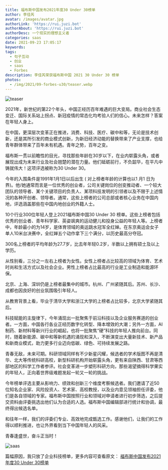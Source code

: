 ```yaml
---
title: 福布斯中国发布2021年度30 Under 30榜单
author: 李佳芮
avatar: /images/avatar.jpg
authorLink: 'https://rui.juzi.bot'
authorAbout: 'https://rui.juzi.bot'
authorDesc: 一个现实的理想主义者
categories: saas
date: 2021-09-23 17:05:17
keywords:
tags: 
  - 句子互动
  - 创业
  - saas
  - Forbes
description: 李佳芮荣获福布斯中国 2021 30 Under 30 榜单
photos:
  - /img/2021/09-forbes-u30/teaser.webp
---
```

![teaser](/img/2021/09-forbes-u30/teaser.webp)  

2021年，新世纪的第22个年头，中国正经历百年难遇的巨大变局。商业社会生态变迁、国际关系站上拐点、新冠疫情的常态化均考验人们的信心。未来怎样？答案在年轻人身上。  

在中国，更深层次变革正在推进，消费、科技、医疗、碳中和等，无论是技术创新，还是其所引发的商业模式创新，为新旧经济动能的替换带来了产业支撑，也给青年群体带来了百年未有机遇。青年之势，百年之变。  

福布斯一贯以前瞻性的目光，寻找那些年龄在30岁以下，在业内崭露头角，或者展现出成为未来行业及社会翘楚的潜在力量。他们砥砺前行，不负韶华，在平凡中铸就伟大！这项评选被称为30 Under 30。  

今年的入围条件是1991年1月1日以后出生 ( 对上榜者年龄的计算也以1 月1 日为界)。他/她通常而言是一位优秀的创业者，公司关键岗位的创变推动者、一个较大团队的领导者、某个关键项目的负责人、某项科技发明的引领者以及不限于上述情况的各种开创者、领导者。通常，这些上榜者的公司总部或者核心业务在中国内地，评选涵盖那些在中国内地创业的外籍人士。  

10个行业300位年轻人登上2021福布斯中国30 Under 30 榜单。这些上榜者包括优秀的创业者、青年科学家、英姿飒爽的运动健儿和投身公益的年轻人等。上榜者中，年龄最小的为14岁，是体育领域的奥运跳水冠军全红婵。在东京奥运会女子单人10米台决赛中，全红婵五个动作拿下三个满分，以历史最高分夺冠。  

300名上榜者的平均年龄为27.7岁，比去年年轻0.2岁，半数以上拥有硕士及以上学历。  

从性别看，三分之一左右上榜者为女性。女性上榜者占比较高的领域为体育、艺术时尚和生活方式以及社会企业。男性上榜者占比最高的行业是工业制造和能源环保。  

北京、上海、深圳仍是上榜者最集中的城市。杭州、广州紧随其后。苏州、长沙、成都也因良好的创业氛围吸引年轻人。  

从教育背景上看，毕业于清华大学和浙江大学的上榜者占比较多，北京大学紧随其后。  

科技赋能的主旋律下，今年涌现出一批聚焦于前沿科技以及企业服务赛道的创业者。一方面，中国各行各业正经历数字化转型、降本增效的大潮；另外一方面，AI制药、新材料等新兴行业的崛起，也将一批聚焦“硬”科技的年轻人推向前台。同时，随着新能源、碳中和等新机遇的涌现和深入，不断演变出大量新技术、新产品和新商业模式，助力更多行业迈向低碳、绿色、可持续发展之路。  

青春无敌，未来可期。科研领域同样有不少新星闪耀，候选者的学术版图不再是清华、北大等传统科研高校，新型科研机构开始崭露头角，更有来自陕西、甘肃等西部地区的科学工作者参评。社会变革进一步塑形科研方向，那些渴望摘得科学果实的年轻人，正向着世界级难题发起一轮又一轮的挑战。  

今年榜单评选主要从影响力、绩效和创新三个维度考察候选者。我们邀请了近50位知名企业家、风险投资人、艺术家、高校教授，以及业内意见领袖担任评委，他们是各自领域的专家。福布斯中国按照行业和领域对申请者进行初步筛选，之后提交资料由评委挑选出他们认为合适的人选。福布斯中国编辑部进行统计和协调，最终得出候选名单。  

和往年一样，我们的评委们专业、高效地完成甑选工作。感谢他们，让我们的工作得以顺利推进，也让外界看到当下中国年轻人的风采。  

青春逢盛世，奋斗正当时！  

![saas](/img/2021/09-forbes-u30/saas.webp)  

篇幅原因，我只放了企业科技榜单，更多内容可查看原文： [福布斯中国发布2021年度30 Under 30榜单](https://mp.weixin.qq.com/s/yRs8dowky1Bko-dkmLZHMg)